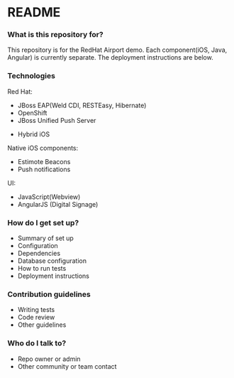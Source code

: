 # README #

### What is this repository for? ###

This repository is for the RedHat Airport demo. Each component(iOS, Java, Angular) is currently separate. The deployment instructions are below.

### Technologies ###

Red Hat:
  - JBoss EAP(Weld CDI, RESTEasy, Hibernate)
  - OpenShift
  - JBoss Unified Push Server

* Hybrid iOS

Native iOS components:
  - Estimote Beacons
  - Push notifications

UI:
  - JavaScript(Webview)
  - AngularJS (Digital Signage)

### How do I get set up? ###

* Summary of set up
* Configuration
* Dependencies
* Database configuration
* How to run tests
* Deployment instructions

### Contribution guidelines ###

* Writing tests
* Code review
* Other guidelines

### Who do I talk to? ###

* Repo owner or admin
* Other community or team contact